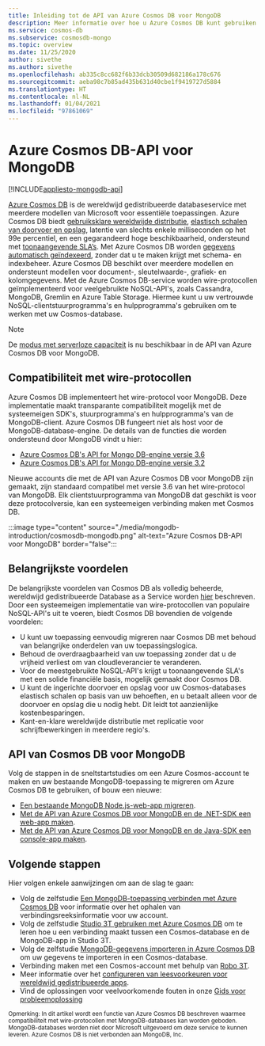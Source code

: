 ```yaml
---
title: Inleiding tot de API van Azure Cosmos DB voor MongoDB
description: Meer informatie over hoe u Azure Cosmos DB kunt gebruiken voor het opslaan van enorme hoeveelheden gegevens met de API van Azure Cosmos DB voor MongoDB en er query's op kunt uitvoeren.
ms.service: cosmos-db
ms.subservice: cosmosdb-mongo
ms.topic: overview
ms.date: 11/25/2020
author: sivethe
ms.author: sivethe
ms.openlocfilehash: ab335c8cc682f6b33dcb30509d682186a178c676
ms.sourcegitcommit: aeba98c7b85ad435b631d40cbe1f9419727d5884
ms.translationtype: HT
ms.contentlocale: nl-NL
ms.lasthandoff: 01/04/2021
ms.locfileid: "97861069"
---
```

# <a name="azure-cosmos-dbs-api-for-mongodb"></a>Azure Cosmos DB-API voor MongoDB
[!INCLUDE[appliesto-mongodb-api](includes/appliesto-mongodb-api.md)]

[Azure Cosmos DB](introduction.md) is de wereldwijd gedistribueerde databaseservice met meerdere modellen van Microsoft voor essentiële toepassingen. Azure Cosmos DB biedt [gebruiksklare wereldwijde distributie](distribute-data-globally.md), [elastisch schalen van doorvoer en opslag](partitioning-overview.md), latentie van slechts enkele milliseconden op het 99e percentiel, en een gegarandeerd hoge beschikbaarheid, ondersteund met [toonaangevende SLA’s](https://azure.microsoft.com/support/legal/sla/cosmos-db/). Met Azure Cosmos DB worden [gegevens automatisch geïndexeerd](https://www.vldb.org/pvldb/vol8/p1668-shukla.pdf), zonder dat u te maken krijgt met schema- en indexbeheer. Azure Cosmos DB beschikt over meerdere modellen en ondersteunt modellen voor document-, sleutelwaarde-, grafiek- en kolomgegevens. Met de Azure Cosmos DB-service worden wire-protocollen geïmplementeerd voor veelgebruikte NoSQL-API's, zoals Cassandra, MongoDB, Gremlin en Azure Table Storage. Hiermee kunt u uw vertrouwde NoSQL-clientstuurprogramma's en hulpprogramma's gebruiken om te werken met uw Cosmos-database.

> [!NOTE]
> De [modus met serverloze capaciteit](serverless.md) is nu beschikbaar in de API van Azure Cosmos DB voor MongoDB.

## <a name="wire-protocol-compatibility"></a>Compatibiliteit met wire-protocollen

Azure Cosmos DB implementeert het wire-protocol voor MongoDB. Deze implementatie maakt transparante compatibiliteit mogelijk met de systeemeigen SDK's, stuurprogramma's en hulpprogramma's van de MongoDB-client. Azure Cosmos DB fungeert niet als host voor de MongoDB-database-engine. De details van de functies die worden ondersteund door MongoDB vindt u hier: 
- [Azure Cosmos DB's API for Mongo DB-engine versie 3.6](mongodb-feature-support-36.md)
- [Azure Cosmos DB's API for Mongo DB-engine versie 3.2](mongodb-feature-support.md)

Nieuwe accounts die met de API van Azure Cosmos DB voor MongoDB zijn gemaakt, zijn standaard compatibel met versie 3.6 van het wire-protocol van MongoDB. Elk clientstuurprogramma van MongoDB dat geschikt is voor deze protocolversie, kan een systeemeigen verbinding maken met Cosmos DB.

:::image type="content" source="./media/mongodb-introduction/cosmosdb-mongodb.png" alt-text="Azure Cosmos DB-API voor MongoDB" border="false":::

## <a name="key-benefits"></a>Belangrijkste voordelen

De belangrijkste voordelen van Cosmos DB als volledig beheerde, wereldwijd gedistribueerde Database as a Service worden [hier](introduction.md) beschreven. Door een systeemeigen implementatie van wire-protocollen van populaire NoSQL-API's uit te voeren, biedt Cosmos DB bovendien de volgende voordelen:

* U kunt uw toepassing eenvoudig migreren naar Cosmos DB met behoud van belangrijke onderdelen van uw toepassingslogica.
* Behoud de overdraagbaarheid van uw toepassing zonder dat u de vrijheid verliest om van cloudleverancier te veranderen.
* Voor de meestgebruikte NoSQL-API's krijgt u toonaangevende SLA's met een solide financiële basis, mogelijk gemaakt door Cosmos DB.
* U kunt de ingerichte doorvoer en opslag voor uw Cosmos-databases elastisch schalen op basis van uw behoeften, en u betaalt alleen voor de doorvoer en opslag die u nodig hebt. Dit leidt tot aanzienlijke kostenbesparingen.
* Kant-en-klare wereldwijde distributie met replicatie voor schrijfbewerkingen in meerdere regio's.

## <a name="cosmos-dbs-api-for-mongodb"></a>API van Cosmos DB voor MongoDB

Volg de stappen in de sneltstartstudies om een Azure Cosmos-account te maken en uw bestaande MongoDB-toepassing te migreren om Azure Cosmos DB te gebruiken, of bouw een nieuwe:

* [Een bestaande MongoDB Node.js-web-app migreren](create-mongodb-nodejs.md).
* [Met de API van Azure Cosmos DB voor MongoDB en de .NET-SDK een web-app maken](create-mongodb-dotnet.md).
* [Met de API van Azure Cosmos DB voor MongoDB en de Java-SDK een console-app maken](create-mongodb-java.md).

## <a name="next-steps"></a>Volgende stappen

Hier volgen enkele aanwijzingen om aan de slag te gaan:

* Volg de zelfstudie [Een MongoDB-toepassing verbinden met Azure Cosmos DB](connect-mongodb-account.md) voor informatie over het ophalen van verbindingsreeksinformatie voor uw account.
* Volg de zelfstudie [Studio 3T gebruiken met Azure Cosmos DB](mongodb-mongochef.md) om te leren hoe u een verbinding maakt tussen een Cosmos-database en de MongoDB-app in Studio 3T.
* Volg de zelfstudie [MongoDB-gegevens importeren in Azure Cosmos DB](../dms/tutorial-mongodb-cosmos-db.md?toc=%2fazure%2fcosmos-db%2ftoc.json%253ftoc%253d%2fazure%2fcosmos-db%2ftoc.json) om uw gegevens te importeren in een Cosmos-database.
* Verbinding maken met een Cosmos-account met behulp van [Robo 3T](mongodb-robomongo.md).
* Meer informatie over het [configureren van leesvoorkeuren voor wereldwijd gedistribueerde apps](../cosmos-db/tutorial-global-distribution-mongodb.md).
* Vind de oplossingen voor veelvoorkomende fouten in onze [Gids voor probleemoplossing](mongodb-troubleshoot.md)


<sup>Opmerking: In dit artikel wordt een functie van Azure Cosmos DB beschreven waarmee compatibiliteit met wire-protocollen met MongoDB-databases kan worden geboden. MongoDB-databases worden niet door Microsoft uitgevoerd om deze service te kunnen leveren. Azure Cosmos DB is niet verbonden aan MongoDB, Inc.</sup>